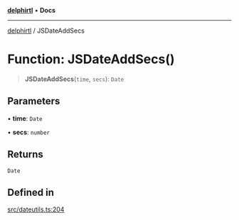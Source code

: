 [**delphirtl**](../README.md) • **Docs**

***

[delphirtl](../globals.md) / JSDateAddSecs

# Function: JSDateAddSecs()

> **JSDateAddSecs**(`time`, `secs`): `Date`

## Parameters

• **time**: `Date`

• **secs**: `number`

## Returns

`Date`

## Defined in

[src/dateutils.ts:204](https://github.com/chuacw/delphirtl/blob/c3bd984ce6705ae71e078fec89787c01bca39c7d/src/dateutils.ts#L204)
